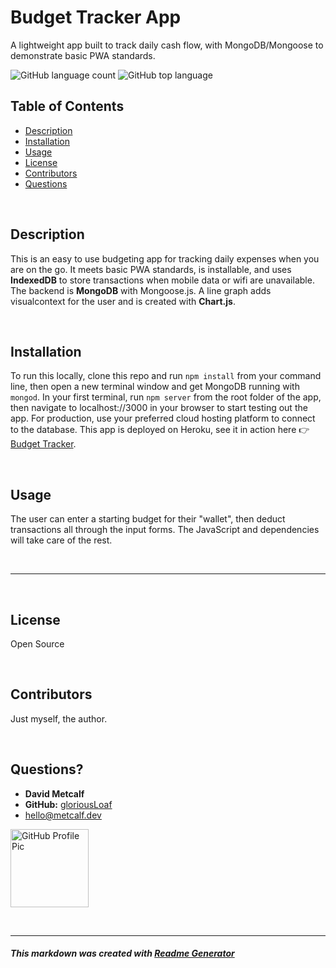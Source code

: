 # Budget Tracker App
A lightweight app built to track daily cash flow, with MongoDB/Mongoose to demonstrate basic PWA standards.

![GitHub language count](https://img.shields.io/github/languages/count/gloriousLoaf/Budget-Tracker)
![GitHub top language](https://img.shields.io/github/languages/top/gloriousLoaf/Budget-Tracker)

## Table of Contents
* [Description](#-description)
* [Installation](#-installation)
* [Usage](#-usage)
* [License](#-license)
* [Contributors](#-contributors)
* [Questions](#-questions)
<p>&nbsp;</p>

## Description
This is an easy to use budgeting app for tracking daily expenses when you are on the go. It meets basic PWA standards, is installable, and uses **IndexedDB** to store transactions when mobile data or wifi are unavailable. The backend is **MongoDB** with Mongoose.js. A line graph adds visualcontext for the user and is created with **Chart.js**.
<p>&nbsp;</p>

## Installation
To run this locally, clone this repo and run ``` npm install ``` from your command line, then open a new terminal window and get MongoDB running with ``` mongod ```. In your first terminal, run ``` npm server ``` from the root folder of the app, then navigate to localhost://3000 in your browser to start testing out the app. For production, use your preferred cloud hosting platform to connect to the database. This app is deployed on Heroku, see it in action here 👉 [Budget Tracker](https://budget-tracker-mongodb.herokuapp.com/).
<p>&nbsp;</p>

## Usage
The user can enter a starting budget for their "wallet", then deduct transactions all through the input forms. The JavaScript and dependencies will take care of the rest.
<p>&nbsp;</p>

---
<p>&nbsp;</p>

## License
Open Source
<p>&nbsp;</p>

## Contributors
Just myself, the author.
<p>&nbsp;</p>

## Questions?
  * **David Metcalf**
  * **GitHub:** [gloriousLoaf](https://github.com/gloriousLoaf)
  * <hello@metcalf.dev>

<img src="https://github.com/gloriousLoaf.png" alt="GitHub Profile Pic" width="125" height="125">
<p>&nbsp;</p>

---

##### This markdown was created with [Readme Generator](https://github.com/gloriousLoaf/Readme-Generator)

